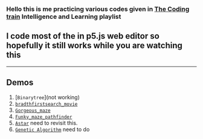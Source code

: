 ### Hello this is me practicing various codes given in [The Coding train](https://www.youtube.com/playlist?list=PLRqwX-V7Uu6YJ3XfHhT2Mm4Y5I99nrIKX) Intelligence and Learning playlist

## I code most of the in p5.js web editor so hopefully it still works while you are watching this

______

## Demos
1. [`Binarytree`](not working)
2. [`bradthfirstsearch_movie`](https://editor.p5js.org/fanbyprinciple/present/hkNkhOYVL)
3. [`Gorgeous_maze`](https://editor.p5js.org/fanbyprinciple/present/BCRsUgTgS)
4. [`Funky_maze_pathfinder`](https://editor.p5js.org/fanbyprinciple/present/z1Giukzjmy)
5. [`Astar`](https://editor.p5js.org/fanbyprinciple/present/JeCz6Oncy)  need to revisit this.
6. [`Genetic Algorithm`]() need to do
